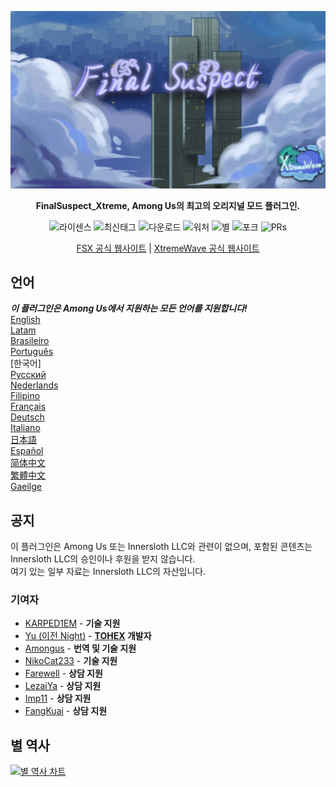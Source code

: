 ﻿<div align="center">

![FSX-XW](Assets/FSX&XW.png)

**FinalSuspect_Xtreme, Among Us의 최고의 오리지널 모드 플러그인.**

<img src="https://badgen.net/github/license/XtremeWave/FinalSuspect_Xtreme" alt="라이센스">
<img src="https://badgen.net/github/tag/XtremeWave/FinalSuspect_Xtreme" alt="최신태그">
<img src="https://badgen.net/github/assets-dl/XtremeWave/FinalSuspect_Xtreme" alt="다운로드">
<img src="https://badgen.net/github/watchers/XtremeWave/FinalSuspect_Xtreme" alt="워처">
<img src="https://badgen.net/github/stars/XtremeWave/FinalSuspect_Xtreme" alt="별">
<img src="https://badgen.net/github/forks/XtremeWave/FinalSuspect_Xtreme" alt="포크">
<img src="https://badgen.net/github/prs/XtremeWave/FinalSuspect_Xtreme" alt="PRs">

[FSX 공식 웹사이트](https://fsusx.top.cc) | [XtremeWave 공식 웹사이트](https://www.xtreme.net.cn)

</div>

## 언어
***이 플러그인은 Among Us에서 지원하는 모든 언어를 지원합니다!***<br>
[English](README.md) <br>
[Latam](README_es_LA.md)<br>
[Brasileiro](README_pt_BR.md)<br>
[Português](README_pt.md)<br>
[한국어]<br>
[Русский](README_ru.md)<br>
[Nederlands](README_nl.md)<br>
[Filipino](README_tl.md)<br>
[Français](README_fr.md)<br>
[Deutsch](README_de.md)<br>
[Italiano](README_it.md)<br>
[日本語](README_ja.md)<br>
[Español](README_es.md)<br>
[简体中文](README_zh.md)<br>
[繁體中文](README_zh_CHT.md)<br>
[Gaeilge](README_ga.md)<br>

## 공지
이 플러그인은 Among Us 또는 Innersloth LLC와 관련이 없으며, 포함된 콘텐츠는 Innersloth LLC의 승인이나 후원을 받지 않습니다.<br>
여기 있는 일부 자료는 Innersloth LLC의 자산입니다.

### 기여자
 - [KARPED1EM](https://github.com/KARPED1EM) - **기술 지원**
 - [Yu (이전 Night)](https://github.com/Night-GUA) - **[TOHEX](https://tohex.cc) 개발자**
 - [Amongus](https://github.com/XiezibanWrite) - **번역 및 기술 지원**
 - [NikoCat233](https://github.com/NikoCat233) - **기술 지원**
 - [Farewell](https://github.com/ksduye) - **상담 지원**
 - [LezaiYa](https://github.com/LezaiYa1) - **상담 지원**
 - [Imp11](https://github.com/dabao40) - **상담 지원**
 - [FangKuai](https://github.com/FangKuaiYa) - **상담 지원**

## 별 역사
[![별 역사 차트](https://api.star-history.com/svg?repos=XtremeWave/FinalSuspect_Xtreme&type=Date)](https://star-history.com/#XtremeWave/FinalSuspect_Xtreme&Date)
